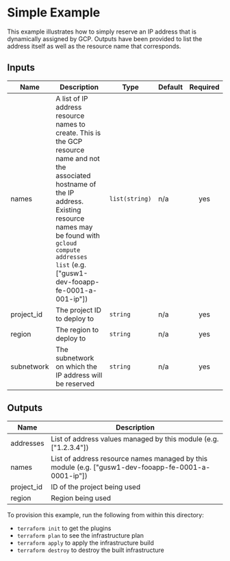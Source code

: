 # Simple Example

This example illustrates how to simply reserve an IP address that is
dynamically assigned by GCP. Outputs have been provided to list the address
itself as well as the resource name that corresponds.

[^]: (autogen_docs_start)
## Inputs

| Name | Description | Type | Default | Required |
|------|-------------|------|---------|:--------:|
| names | A list of IP address resource names to create.  This is the GCP resource name and not the associated hostname of the IP address.  Existing resource names may be found with `gcloud compute addresses list` (e.g. ["gusw1-dev-fooapp-fe-0001-a-001-ip"]) | `list(string)` | n/a | yes |
| project\_id | The project ID to deploy to | `string` | n/a | yes |
| region | The region to deploy to | `string` | n/a | yes |
| subnetwork | The subnetwork on which the IP address will be reserved | `string` | n/a | yes |

## Outputs

| Name | Description |
|------|-------------|
| addresses | List of address values managed by this module (e.g. ["1.2.3.4"]) |
| names | List of address resource names managed by this module (e.g. ["gusw1-dev-fooapp-fe-0001-a-0001-ip"]) |
| project\_id | ID of the project being used |
| region | Region being used |

[^]: (autogen_docs_end)

To provision this example, run the following from within this directory:
- `terraform init` to get the plugins
- `terraform plan` to see the infrastructure plan
- `terraform apply` to apply the infrastructure build
- `terraform destroy` to destroy the built infrastructure
